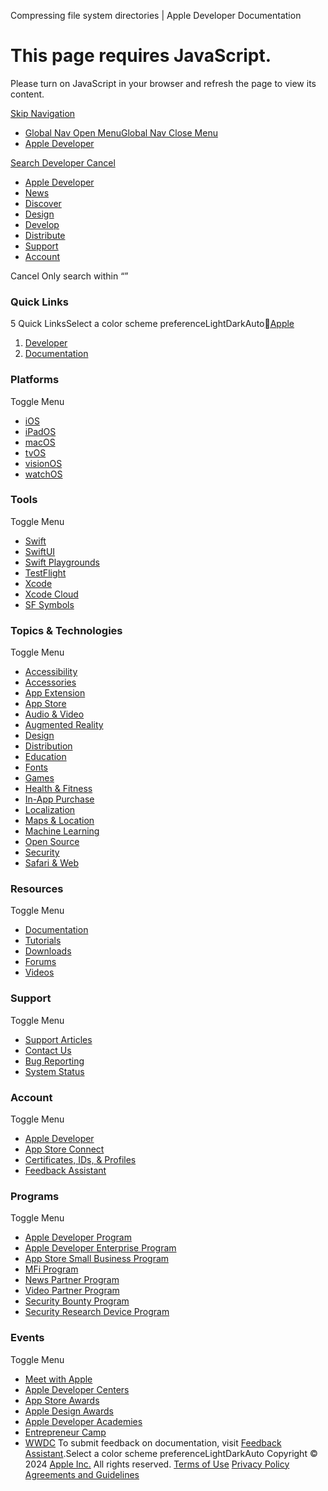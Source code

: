 Compressing file system directories | Apple Developer Documentation

This page requires JavaScript.
==============================

Please turn on JavaScript in your browser and refresh the page to view its content.

 [Skip Navigation](#app-main) 

* [Global Nav Open Menu](#ac-gn-menustate)[Global Nav Close Menu](#)
* [Apple Developer](/)

[Search Developer Cancel](/search/) 

* [Apple Developer](/)
* [News](/news/)
* [Discover](/discover/)
* [Design](/design/)
* [Develop](/develop/)
* [Distribute](/distribute/)
* [Support](/support/)
* [Account](/account/)

 Cancel Only search within “”
### Quick Links


5 Quick LinksSelect a color scheme preferenceLightDarkAuto[Apple](https://www.apple.com)

1. [Developer](/)
2. [Documentation](/documentation/)
### Platforms

 Toggle Menu 

* [iOS](/ios/)
* [iPadOS](/ipados/)
* [macOS](/macos/)
* [tvOS](/tvos/)
* [visionOS](/visionos/)
* [watchOS](/watchos/)
### Tools

 Toggle Menu 

* [Swift](/swift/)
* [SwiftUI](/swiftui/)
* [Swift Playgrounds](/swift-playgrounds/)
* [TestFlight](/testflight/)
* [Xcode](/xcode/)
* [Xcode Cloud](/xcode-cloud/)
* [SF Symbols](/sf-symbols/)
### Topics & Technologies

 Toggle Menu 

* [Accessibility](/accessibility/)
* [Accessories](/accessories/)
* [App Extension](/app-extensions/)
* [App Store](/app-store/)
* [Audio & Video](/audio/)
* [Augmented Reality](/augmented-reality/)
* [Design](/design/)
* [Distribution](/distribute/)
* [Education](/education/)
* [Fonts](/fonts/)
* [Games](/games/)
* [Health & Fitness](/health-fitness/)
* [In-App Purchase](/in-app-purchase/)
* [Localization](/localization/)
* [Maps & Location](/maps/)
* [Machine Learning](/machine-learning/)
* [Open Source](https://opensource.apple.com/)
* [Security](/security/)
* [Safari & Web](/safari/)
### Resources

 Toggle Menu 


* [Documentation](/documentation/)
* [Tutorials](/learn/)
* [Downloads](/download/)
* [Forums](/forums/)
* [Videos](/videos/)
### Support

 Toggle Menu 

* [Support Articles](/support/articles/)
* [Contact Us](/contact/)
* [Bug Reporting](/bug-reporting/)
* [System Status](/system-status/)
### Account

 Toggle Menu 

* [Apple Developer](/account/)
* [App Store Connect](https://appstoreconnect.apple.com/)
* [Certificates, IDs, & Profiles](/account/ios/certificate/)
* [Feedback Assistant](https://feedbackassistant.apple.com/)
### Programs

 Toggle Menu 

* [Apple Developer Program](/programs/)
* [Apple Developer Enterprise Program](/programs/enterprise/)
* [App Store Small Business Program](/app-store/small-business-program/)
* [MFi Program](https://mfi.apple.com/)
* [News Partner Program](/programs/news-partner/)
* [Video Partner Program](/programs/video-partner/)
* [Security Bounty Program](/security-bounty/)
* [Security Research Device Program](/programs/security-research-device/)
### Events

 Toggle Menu 

* [Meet with Apple](/events/)
* [Apple Developer Centers](/events/developer-centers/)
* [App Store Awards](/app-store/app-store-awards/)
* [Apple Design Awards](/design/awards/)
* [Apple Developer Academies](/academies/)
* [Entrepreneur Camp](/entrepreneur-camp/)
* [WWDC](/wwdc/)
To submit feedback on documentation, visit [Feedback Assistant](applefeedback://new?form_identifier=developertools.fba&answers%5B%3Aarea%5D=seedADC%3Adevpubs&answers%5B%3Adoc_type_req%5D=Technology%20Documentation&answers%5B%3Adocumentation_link_req%5D=https%3A%2F%2Fdeveloper.apple.com%2F).Select a color scheme preferenceLightDarkAuto Copyright © 2024 [Apple Inc.](https://www.apple.com) All rights reserved.  [Terms of Use](https://www.apple.com/legal/internet-services/terms/site.html)  [Privacy Policy](https://www.apple.com/legal/privacy/)  [Agreements and Guidelines](/support/terms/) 